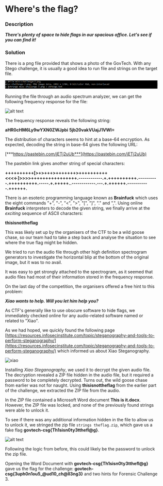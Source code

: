 # Where's the flag?

### Description
**_There's plenty of space to hide flags in our spacious office. Let's see if you can find it!_**

### Solution

There is a png file provided that shows a photo of the GovTech. With any Stego challenge, it is usually a good idea to run file and strings on the target file. 

<img src="screenshot1.PNG">

Running the file through an audio spectrum analyzer, we can get the following frequency response for the file:

![alt text](./spectrogram.png)

The frequency response reveals the following string:

**aHR0cHM6Ly9wYXN0ZWJpbi**
**5jb20vakVUajJ1VWI=**

The distribution of characters seems to hint at a base-64 encryption. As expected, decoding the string in base-64 gives the following URL:

[***https://pastebin.com/jETj2uUb***](https://pastebin.com/jETj2uUb)

The pastebin link gives another string of special characters:

**++++++++++[>+>+++>+++++++>++++++++++<<<<-]>>>>++++++++++++++++.------------.+.++++++++++.----------.++++++++++.-----.+.+++++..------------.---.+.++++++.-----------.++++++.**

There is an esoteric programming language known as **Brainfuck** which uses the eight commands "+", "-", "<", ">", "[", "]", "." and ",". Using online **Brainfuck** interpreters to decode the given string, we finally arrive at the *exciting* sequence of ASCII characters:

**thisisnottheflag**

This was likely set up by the organisers of the CTF to be a wild goose chase, so our team had to take a step back and analyse the situation to see where the true flag might be hidden.

We tried to run the audio file through other high definition spectrogram generators to investigate the horizontal blip at the bottom of the original image, but it was to no avail.

It was easy to get strongly attached to the spectrogram, as it seemed that audio files had most of their information stored in the frequency response.

On the last day of the competition, the organisers offered a free hint to this problem:

_**Xiao wants to help. Will you let him help you?**_

As CTF's generally like to use obscure software to hide flags, we immediately checked online for any audio-related software named or related to "Xiao".

As we had hoped, we quickly found the following page [https://resources.infosecinstitute.com/topic/steganography-and-tools-to-perform-steganography/](https://resources.infosecinstitute.com/topic/steganography-and-tools-to-perform-steganography/) which informed us about Xiao Steganography.

![xiao](./xiao.jpeg)

Installing *Xiao Steganography*, we used it to decrypt the given audio file. The decryption revealed a ZIP file hidden in the audio file, but it required a password to be completely decrypted. Turns out, the wild goose chase from earlier was not for naught. Using **thisisnottheflag** from the earlier part of the challenge, we extracted the ZIP file from the audio.

In the ZIP file contained a Microsoft Word document **This is it.docx**. However, the ZIP file was locked, and none of the previously found strings were able to unlock it.

To see if there was any additional information hidden in the file to allow us to unlock it, we stringed the zip file ```strings theflag.zip```, which gave us a fake flag **govtech-csg{Th1sisn0ty3tthefl@g}**.

![alt text](./stringed.png)

Following the logic from before, this could likely be the password to unlock the zip file.

Opening the Word Document with **govtech-csg{Th1sisn0ty3tthefl@g}** gave us the flag for the challenge: **govtech-csg{3uph0n1ou5_@ud10_ch@ll3ng3}** and two hints for Forensic Challenge 3.


